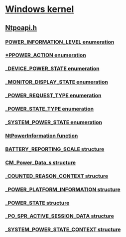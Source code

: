 # [Windows kernel](../_kernel/index.md)
## [Ntpoapi.h](index.md)
### [POWER_INFORMATION_LEVEL enumeration](../ntpoapi/ne-ntpoapi-power_information_level.md)
### [*PPOWER_ACTION enumeration](../ntpoapi/ne-ntpoapi-ppower_action.md)
### [_DEVICE_POWER_STATE enumeration](../ntpoapi/ne-ntpoapi-_device_power_state.md)
### [_MONITOR_DISPLAY_STATE enumeration](../ntpoapi/ne-ntpoapi-_monitor_display_state.md)
### [_POWER_REQUEST_TYPE enumeration](../ntpoapi/ne-ntpoapi-_power_request_type.md)
### [_POWER_STATE_TYPE enumeration](../ntpoapi/ne-ntpoapi-_power_state_type.md)
### [_SYSTEM_POWER_STATE enumeration](../ntpoapi/ne-ntpoapi-_system_power_state.md)
### [NtPowerInformation function](../ntpoapi/nf-ntpoapi-ntpowerinformation.md)
### [BATTERY_REPORTING_SCALE structure](../ntpoapi/ns-ntpoapi-battery_reporting_scale.md)
### [CM_Power_Data_s structure](../ntpoapi/ns-ntpoapi-cm_power_data_s.md)
### [_COUNTED_REASON_CONTEXT structure](../ntpoapi/ns-ntpoapi-_counted_reason_context.md)
### [_POWER_PLATFORM_INFORMATION structure](../ntpoapi/ns-ntpoapi-_power_platform_information.md)
### [_POWER_STATE structure](../ntpoapi/ns-ntpoapi-_power_state.md)
### [_PO_SPR_ACTIVE_SESSION_DATA structure](../ntpoapi/ns-ntpoapi-_po_spr_active_session_data.md)
### [_SYSTEM_POWER_STATE_CONTEXT structure](../ntpoapi/ns-ntpoapi-_system_power_state_context.md)
